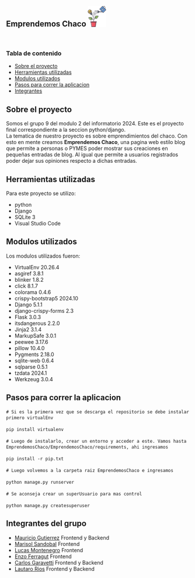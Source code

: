 <h2>Emprendemos Chaco <img src="static\img\base\LogoChiquito.png" width="50"></h2>
<br>

### Tabla de contenido
- [Sobre el proyecto](#sobre-el-proyecto)
- [Herramientas utilizadas](#herramientas-utilizadas)
- [Modulos utilizados](#modulos-utilizados)
- [Pasos para correr la aplicacion](#pasos-para-correr-la-aplicacion)
- [Integrantes](#integrantes-del-grupo)

## Sobre el proyecto
Somos el grupo 9 del modulo 2 del informatorio 2024. Este es el proyecto final correspondiente a la seccion python/django.
<br>
La tematica de nuestro proyecto es sobre emprendimientos del chaco. Con esto en mente creamos **Emprendemos Chaco**, una pagina web estilo blog que permite a personas o PYMES poder mostrar sus creaciones en pequeñas entradas de blog. Al igual que permite a usuarios registrados poder dejar sus opiniones respecto a dichas entradas.

## Herramientas utilizadas
Para este proyecto se utilizo:
- python
- Django
- SQLite 3
- Visual Studio Code

## Modulos utilizados
Los modulos utilizados fueron:
- VirtualEnv 20.26.4
- asgiref 3.8.1
- blinker 1.8.2
- click 8.1.7
- colorama 0.4.6
- crispy-bootstrap5 2024.10
- Django 5.1.1
- django-crispy-forms 2.3
- Flask 3.0.3
- itsdangerous 2.2.0
- Jinja2 3.1.4
- MarkupSafe 3.0.1
- peewee 3.17.6
- pillow 10.4.0
- Pygments 2.18.0
- sqlite-web 0.6.4
- sqlparse 0.5.1
- tzdata 2024.1
- Werkzeug 3.0.4

## Pasos para correr la aplicacion
```
# Si es la primera vez que se descarga el repositorio se debe instalar primero virtualEnv

pip install virtualenv

# Luego de instalarlo, crear un entorno y acceder a este. Vamos hasta EmprendemosChaco/EmprendemosChaco/requirements, ahi ingresamos

pip install -r pip.txt

# Luego volvemos a la carpeta raiz EmprendemosChaco e ingresamos

python manage.py runserver

# Se aconseja crear un superUsuario para mas control

python manage.py createsuperuser
```

## Integrantes del grupo
- [Mauricio Gutierrez](https://github.com/mauricio3551) Frontend y Backend
- [Marisol Sandobal](https://github.com/MaroSand) Frontend
- [Lucas Montenegro](https://github.com/Tpo-Prog) Frontend
- [Enzo Ferragut](https://github.com/enzosf11) Frontend
- [Carlos Garavetti](https://github.com/charlygtt) Frontend y Backend
- [Lautaro Rios](https://github.com/lautaleario26) Frontend y Backend

